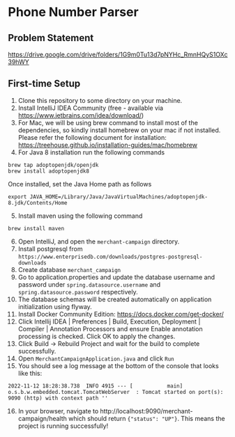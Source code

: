 # Phone Number Parser
## Problem Statement
https://drive.google.com/drive/folders/1G9m0Tu13d7pNYHc_RmnHQyS1OXc39hWY
## First-time Setup
1. Clone this repository to some directory on your machine.
2. Install IntelliJ IDEA Community (free - available via https://www.jetbrains.com/idea/download/)
3. For Mac, we will be using brew command to install most of the dependencies, so kindly install homebrew on your mac if not installed. Please refer the following document for installation: https://treehouse.github.io/installation-guides/mac/homebrew
4. For Java 8 installation run the following commands
```
brew tap adoptopenjdk/openjdk
brew install adoptopenjdk8
```
Once installed, set the Java Home path as follows
```
export JAVA_HOME=/Library/Java/JavaVirtualMachines/adoptopenjdk-8.jdk/Contents/Home
```
5. Install maven using the following command
```
brew install maven
```
6. Open IntelliJ, and open the `merchant-campaign` directory.
7. Install postgresql from `https://www.enterprisedb.com/downloads/postgres-postgresql-downloads`
8. Create database `merchant_campaign` 
9. Go to application.properties and update the database username and password under `spring.datasource.username` and `spring.datasource.password` respectively.
10. The database schemas will be created automatically on application initialization using flyway.
11. Install Docker Community Edition: https://docs.docker.com/get-docker/
12. Click Intellij IDEA | Preferences | Build, Execution, Deployment | Compiler | Annotation Processors and ensure Enable annotation processing is checked. Click OK to apply the changes.
13. Click Build -> Rebuild Project and wait for the build to complete successfully.
14. Open `MerchantCampaignApplication.java` and click `Run`
15. You should see a log message at the bottom of the console that looks like this:
   ```
   2022-11-12 18:28:38.738  INFO 4915 --- [           main] o.s.b.w.embedded.tomcat.TomcatWebServer  : Tomcat started on port(s): 9090 (http) with context path ''
   ```
16. In your browser, navigate to http://localhost:9090/merchant-campaign/health which should return `{"status": "UP"}`. This means the project is running successfully!